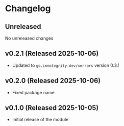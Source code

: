 # Changelog

## Unreleased

No unreleased changes

## v0.2.1 (Released 2025-10-06)

* Updated to `go.innotegrity.dev/xerrors` version 0.3.1
  
## v0.2.0 (Released 2025-10-06)

* Fixed package name

## v0.1.0 (Released 2025-10-05)

* Initial release of the module
